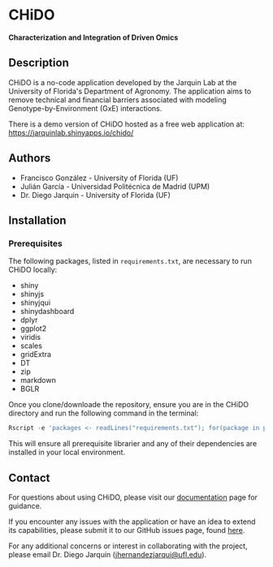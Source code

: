 # CHiDO
__Characterization and Integration of Driven Omics__

## Description

CHiDO is a no-code application developed by the Jarquin Lab at the University of Florida's Department of Agronomy. The application
aims to remove technical and financial barriers associated with modeling Genotype-by-Environment (GxE) interactions. 

There is a demo version of CHiDO hosted as a free web application at: https://jarquinlab.shinyapps.io/chido/

## Authors

- Francisco González - University of Florida (UF)
- Julián García - Universidad Politécnica de Madrid (UPM)
- Dr. Diego Jarquin - University of Florida (UF)

## Installation

### Prerequisites

The following packages, listed in `requirements.txt`, are necessary to run CHiDO locally:
- shiny
- shinyjs
- shinyjqui
- shinydashboard
- dplyr
- ggplot2
- viridis
- scales
- gridExtra
- DT
- zip
- markdown
- BGLR

Once you clone/downloade the repository, ensure you are in the CHiDO directory and run the following command in the terminal:
```R
Rscript -e 'packages <- readLines("requirements.txt"); for(package in packages) if (!require(package, character.only = TRUE)) install.packages(package, dependencies = TRUE)'
```

This will ensure all prerequisite librarier and any of their dependencies are installed in your local environment.

## Contact

For questions about using CHiDO, please visit our [documentation](https://github.com/jarquinlab/CHiDO/docs) page for guidance.

If you encounter any issues with the application or have an idea to extend its capabilities,
please submit it to our GitHub issues page, found [here](https://github.com/jarquinlab/CHiDO/issues).

For any additional concerns or interest in collaborating with the project, please email Dr. Diego Jarquin (jhernandezjarqui@ufl.edu).
